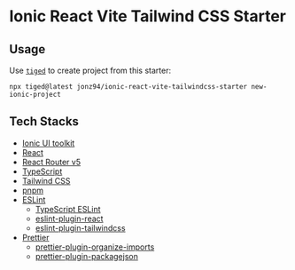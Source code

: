 # Ionic React Vite Tailwind CSS Starter

## Usage

Use [`tiged`](https://github.com/tiged/tiged) to create project from this starter:

```shell
npx tiged@latest jonz94/ionic-react-vite-tailwindcss-starter new-ionic-project
```

## Tech Stacks

- [Ionic UI toolkit](https://ionicframework.com/docs/)
- [React](https://reactjs.org/)
- [React Router v5](https://v5.reactrouter.com/)
- [TypeScript](https://www.typescriptlang.org/)
- [Tailwind CSS](https://tailwindcss.com/)
- [pnpm](https://pnpm.io/)
- [ESLint](https://eslint.org/)
    - [TypeScript ESLint](https://typescript-eslint.io/)
    - [eslint-plugin-react](https://github.com/jsx-eslint/eslint-plugin-react)
    - [eslint-plugin-tailwindcss](https://github.com/francoismassart/eslint-plugin-tailwindcss)
- [Prettier](https://prettier.io/)
    - [prettier-plugin-organize-imports](https://github.com/simonhaenisch/prettier-plugin-organize-imports)
    - [prettier-plugin-packagejson](https://github.com/matzkoh/prettier-plugin-packagejson)
